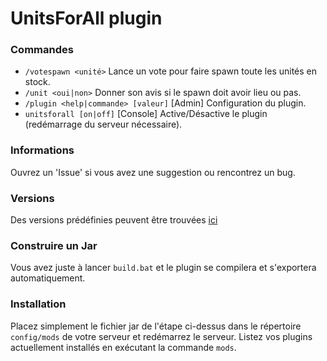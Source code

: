 # UnitsForAll plugin

### Commandes
* `/votespawn <unité>` Lance un vote pour faire spawn toute les unités en stock.
* `/unit <oui|non>` Donner son avis si le spawn doit avoir lieu ou pas.
* `/plugin <help|commande> [valeur]` \[Admin] Configuration du plugin.
* `unitsforall [on|off]` \[Console] Active/Désactive le plugin (redémarrage du serveur nécessaire).

### Informations
Ouvrez un 'Issue' si vous avez une suggestion ou rencontrez un bug.

### Versions 
Des versions prédéfinies peuvent être trouvées [ici](https://github.com/ZetaMap/UnitsForAll-plugin/releases)

### Construire un Jar
Vous avez juste à lancer `build.bat` et le plugin se compilera et s'exportera automatiquement.


### Installation
Placez simplement le fichier jar de l'étape ci-dessus dans le répertoire `config/mods` de votre serveur et redémarrez le serveur.
Listez vos plugins actuellement installés en exécutant la commande `mods`. 
